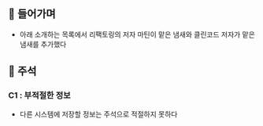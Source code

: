 ## 📌 들어가며

- 아래 소개하는 목록에서 리팩토링의 저자 마틴이 맡은 냄새와 클린코드 저자가 맡은 냄새를 추가했다

## 📌 주석

### C1 : 부적절한 정보
- 다른 시스템에 저장할 정보는 주석으로 적절하지 못하다

